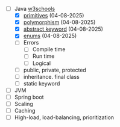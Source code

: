 - [ ] Java [w3schools](https://www.w3schools.com/java/)
  - [x] [primitives](./basics/javadocs/simple/) (04-08-2025)
  - [x] [polymorphism](./basics/javadocs/simple/) (04-08-2025)
  - [x] [abstract keyword](./basics/javadocs/abstractpack/) (04-08-2025)
  - [x] [enums](./basics/javadocs/enumpack/) (04-08-2025)
  - [ ] Errors
    - [ ] Compile time
    - [ ] Run time
    - [ ] Logical
  - [ ] public, private, protected
  - [ ] inheritance. final class
  - [ ] static keyword
- [ ] JVM
- [ ] Spring boot
- [ ] Scaling
- [ ] Caching
- [ ] High-load, load-balancing, prioritization
